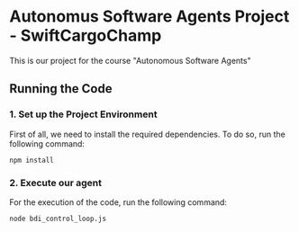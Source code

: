 
# Autonomus Software Agents Project - SwiftCargoChamp

This is our project for the course "Autonomous Software Agents"

## Running the Code

### 1. Set up the Project Environment

First of all, we need to install the required dependencies. To do so, run the following command:

```npm install```


### 2. Execute our agent
For the execution of the code, run the following command:

```node bdi_control_loop.js``` 